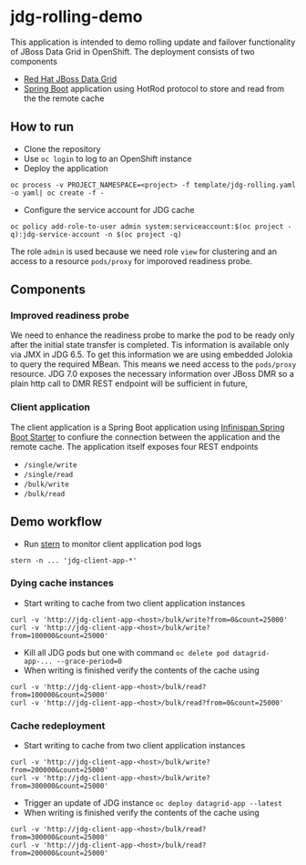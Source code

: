 # jdg-rolling-demo

This application is intended to demo rolling update and failover functionality of JBoss Data Grid in OpenShift.
The deployment consists of two components
* [Red Hat JBoss Data Grid](https://www.redhat.com/en/technologies/jboss-middleware/data-grid)
* [Spring Boot](https://projects.spring.io/spring-boot/) application using HotRod protocol to store and read from the the remote cache

## How to run
* Clone the repository
* Use `oc login` to log to an OpenShift instance
* Deploy the application
```shell
oc process -v PROJECT_NAMESPACE=<project> -f template/jdg-rolling.yaml -o yaml| oc create -f -
```
* Configure the service account for JDG cache
```shell
oc policy add-role-to-user admin system:serviceaccount:$(oc project -q):jdg-service-account -n $(oc project -q)
```
The role `admin` is used because we need role `view` for clustering and an access to a resource `pods/proxy` for imporoved readiness probe.

## Components
### Improved readiness probe
We need to enhance the readiness probe to marke the pod to be ready only after the initial state transfer is completed. Tis information is available only via JMX in JDG 6.5. To get this information we are using embedded Jolokia to query the required MBean. This means we need access to the `pods/proxy` resource. JDG 7.0 exposes the necessary information over JBoss DMR so a plain http call to DMR REST endpoint will be sufficient in future,

### Client application
The client application is a Spring Boot application using [Infinispan Spring Boot Starter](https://github.com/infinispan/infinispan-spring-boot) to confiure the connection between the application and the remote cache.
The application itself exposes four REST endpoints
* `/single/write`
* `/single/read`
* `/bulk/write`
* `/bulk/read`

## Demo workflow
* Run [stern](https://github.com/wercker/stern) to monitor client application pod logs
```shell
stern -n ... 'jdg-client-app-*'
```
### Dying cache instances
* Start writing to cache from two client application instances
```shell
curl -v 'http://jdg-client-app-<host>/bulk/write?from=0&count=25000'
curl -v 'http://jdg-client-app-<host>/bulk/write?from=100000&count=25000'
```
* Kill all JDG pods but one with command `oc delete pod datagrid-app-... --grace-period=0`
* When writing is finished verify the contents of the cache using
```shell
curl -v 'http://jdg-client-app-<host>/bulk/read?from=100000&count=25000'
curl -v 'http://jdg-client-app-<host>/bulk/read?from=0&count=25000'
```
### Cache redeployment
* Start writing to cache from two client application instances
```shell
curl -v 'http://jdg-client-app-<host>/bulk/write?from=200000&count=25000'
curl -v 'http://jdg-client-app-<host>/bulk/write?from=300000&count=25000'
```
* Trigger an update of JDG instance `oc deploy datagrid-app --latest`
* When writing is finished verify the contents of the cache using
```shell
curl -v 'http://jdg-client-app-<host>/bulk/read?from=300000&count=25000'
curl -v 'http://jdg-client-app-<host>/bulk/read?from=200000&count=25000'
```

